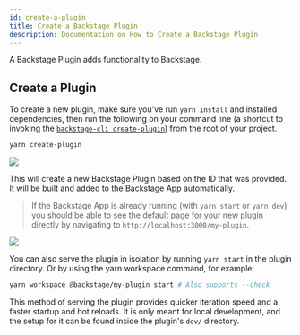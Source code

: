 ```yaml
---
id: create-a-plugin
title: Create a Backstage Plugin
description: Documentation on How to Create a Backstage Plugin
---
```


A Backstage Plugin adds functionality to Backstage.

## Create a Plugin

To create a new plugin, make sure you've run `yarn install` and installed
dependencies, then run the following on your command line (a shortcut to
invoking the [`backstage-cli create-plugin`](../cli/commands.md#create-plugin))
from the root of your project.

```bash
yarn create-plugin
```

![](../assets/getting-started/create-plugin_output.png)

This will create a new Backstage Plugin based on the ID that was provided. It
will be built and added to the Backstage App automatically.

> If the Backstage App is already running (with `yarn start` or `yarn dev`) you
> should be able to see the default page for your new plugin directly by
> navigating to `http://localhost:3000/my-plugin`.

![](../assets/my-plugin_screenshot.png)

You can also serve the plugin in isolation by running `yarn start` in the plugin
directory. Or by using the yarn workspace command, for example:

```bash
yarn workspace @backstage/my-plugin start # Also supports --check
```

This method of serving the plugin provides quicker iteration speed and a faster
startup and hot reloads. It is only meant for local development, and the setup
for it can be found inside the plugin's `dev/` directory.
